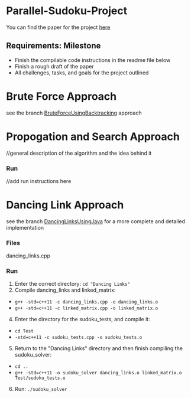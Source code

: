 # Parallel-Sudoku-Project

You can find the paper for the project [here](https://docs.google.com/document/d/1aVoKkxx--F2Nfqbh13ZVF21VNVL2wHYg11CZaXs5kX8/edit?usp=sharing)

## Requirements: Milestone
- Finish the compilable code instructions in the readme file below
- Finish a rough draft of the paper
- All challenges, tasks, and goals for the project outlined

# Brute Force Approach
see the branch [BruteForceUsingBacktracking](https://github.com/johnmichael-kane/Parallelized-Sudoku-Solvers/tree/BruteForceUsingBacktracking) approach

# Propogation and Search Approach
//general description of the algorithm and the idea behind it

### Run
//add run instructions here

# Dancing Link Approach

see the branch [DancingLinksUsingJava](https://github.com/johnmichael-kane/Parallelized-Sudoku-Solvers/tree/DancingLinksUsingJava) for a more complete and detailed implementation

### Files
dancing_links.cpp 

### Run
1. Enter the correct directory: `cd "Dancing Links"`
2. Compile dancing_links and linked_matrix:
- `g++ -std=c++11 -c dancing_links.cpp -o dancing_links.o`
- `g++ -std=c++11 -c linked_matrix.cpp -o linked_matrix.o`
4. Enter the directory for the sudoku_tests, and compile it:
- `cd Test`
- `-std=c++11 -c sudoku_tests.cpp -o sudoku_tests.o`
5. Return to the "Dancing Links" directory and then finish compiling the sudoku_solver:
- `cd ..`
- `g++ -std=c++11 -o sudoku_solver dancing_links.o linked_matrix.o Test/sudoku_tests.o`
6. Run: `./sudoku_solver`

